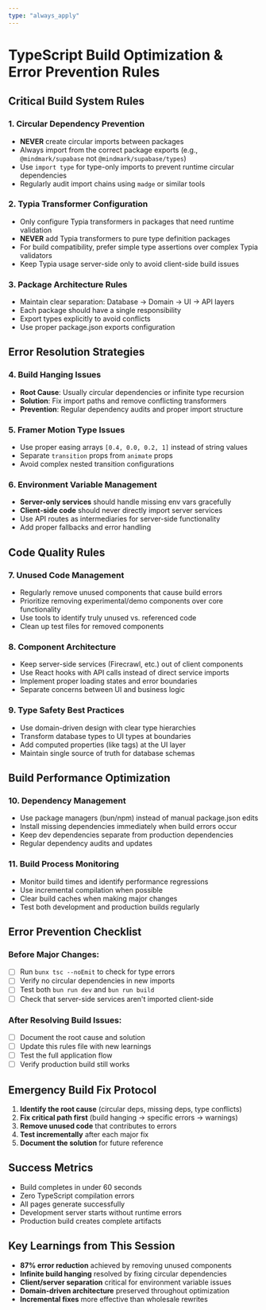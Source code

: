 ```yaml
---
type: "always_apply"
---
```


# TypeScript Build Optimization & Error Prevention Rules

## Critical Build System Rules

### 1. Circular Dependency Prevention
- **NEVER** create circular imports between packages
- Always import from the correct package exports (e.g., `@mindmark/supabase` not `@mindmark/supabase/types`)
- Use `import type` for type-only imports to prevent runtime circular dependencies
- Regularly audit import chains using `madge` or similar tools

### 2. Typia Transformer Configuration
- Only configure Typia transformers in packages that need runtime validation
- **NEVER** add Typia transformers to pure type definition packages
- For build compatibility, prefer simple type assertions over complex Typia validators
- Keep Typia usage server-side only to avoid client-side build issues

### 3. Package Architecture Rules
- Maintain clear separation: Database → Domain → UI → API layers
- Each package should have a single responsibility
- Export types explicitly to avoid conflicts
- Use proper package.json exports configuration

## Error Resolution Strategies

### 4. Build Hanging Issues
- **Root Cause**: Usually circular dependencies or infinite type recursion
- **Solution**: Fix import paths and remove conflicting transformers
- **Prevention**: Regular dependency audits and proper import structure

### 5. Framer Motion Type Issues
- Use proper easing arrays `[0.4, 0.0, 0.2, 1]` instead of string values
- Separate `transition` props from `animate` props
- Avoid complex nested transition configurations

### 6. Environment Variable Management
- **Server-only services** should handle missing env vars gracefully
- **Client-side code** should never directly import server services
- Use API routes as intermediaries for server-side functionality
- Add proper fallbacks and error handling

## Code Quality Rules

### 7. Unused Code Management
- Regularly remove unused components that cause build errors
- Prioritize removing experimental/demo components over core functionality
- Use tools to identify truly unused vs. referenced code
- Clean up test files for removed components

### 8. Component Architecture
- Keep server-side services (Firecrawl, etc.) out of client components
- Use React hooks with API calls instead of direct service imports
- Implement proper loading states and error boundaries
- Separate concerns between UI and business logic

### 9. Type Safety Best Practices
- Use domain-driven design with clear type hierarchies
- Transform database types to UI types at boundaries
- Add computed properties (like tags) at the UI layer
- Maintain single source of truth for database schemas

## Build Performance Optimization

### 10. Dependency Management
- Use package managers (bun/npm) instead of manual package.json edits
- Install missing dependencies immediately when build errors occur
- Keep dev dependencies separate from production dependencies
- Regular dependency audits and updates

### 11. Build Process Monitoring
- Monitor build times and identify performance regressions
- Use incremental compilation when possible
- Clear build caches when making major changes
- Test both development and production builds regularly

## Error Prevention Checklist

### Before Major Changes:
- [ ] Run `bunx tsc --noEmit` to check for type errors
- [ ] Verify no circular dependencies in new imports
- [ ] Test both `bun run dev` and `bun run build`
- [ ] Check that server-side services aren't imported client-side

### After Resolving Build Issues:
- [ ] Document the root cause and solution
- [ ] Update this rules file with new learnings
- [ ] Test the full application flow
- [ ] Verify production build still works

## Emergency Build Fix Protocol

1. **Identify the root cause** (circular deps, missing deps, type conflicts)
2. **Fix critical path first** (build hanging → specific errors → warnings)
3. **Remove unused code** that contributes to errors
4. **Test incrementally** after each major fix
5. **Document the solution** for future reference

## Success Metrics

- Build completes in under 60 seconds
- Zero TypeScript compilation errors
- All pages generate successfully
- Development server starts without runtime errors
- Production build creates complete artifacts

## Key Learnings from This Session

- **87% error reduction** achieved by removing unused components
- **Infinite build hanging** resolved by fixing circular dependencies
- **Client/server separation** critical for environment variable issues
- **Domain-driven architecture** preserved throughout optimization
- **Incremental fixes** more effective than wholesale rewrites
